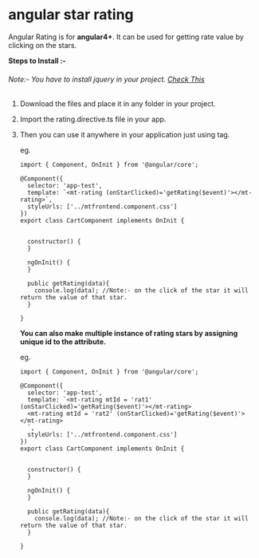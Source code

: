 # angular star rating

Angular Rating is for **angular4+**. It can be used for getting rate value by clicking on the stars.

**Steps to Install :-**
###### Note:- You have to install jquery in your project. [Check This](https://medium.com/@swarnakishore/how-to-include-and-use-jquery-in-angular-cli-project-592e0fe63176)
1) Download the files and place it in any folder in your project.
2) Import the rating.directive.ts file in your app.
3) Then you can use it anywhere in your application just using **<rating></rating>** tag.
  
    eg. 
    ```
    import { Component, OnInit } from '@angular/core';

    @Component({
      selector: 'app-test',
      template: `<mt-rating (onStarClicked)='getRating($event)'></mt-rating>`,
      styleUrls: ['../mtfrontend.component.css']
    })
    export class CartComponent implements OnInit {


      constructor() {
      }

      ngOnInit() {
      }
      
      public getRating(data){
        console.log(data); //Note:- on the click of the star it will return the value of that star.
      }

    }
    ```
    
    **You can also make multiple instance of rating stars by assigning unique id to the attribute.**
    
    eg.
    ```
    import { Component, OnInit } from '@angular/core';

    @Component({
      selector: 'app-test',
      template: `<mt-rating mtId = 'rat1' (onStarClicked)='getRating($event)'></mt-rating>
      <mt-rating mtId = 'rat2' (onStarClicked)='getRating($event)'></mt-rating>
      `,
      styleUrls: ['../mtfrontend.component.css']
    })
    export class CartComponent implements OnInit {


      constructor() {
      }

      ngOnInit() {
      }
      
      public getRating(data){
        console.log(data); //Note:- on the click of the star it will return the value of that star.
      }

    }
    ```
    
